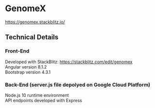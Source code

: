 # GenomeX

https://genomex.stackblitz.io/

## Technical Details

### Front-End

Developed with StackBlitz: https://stackblitz.com/edit/genomex  
Angular version 8.1.2  
Bootstrap version 4.3.1  

### Back-End (server.js file depolyed on Google Cloud Platform)

Node.js 10 runtime environment  
API endpoints developed with Express  
